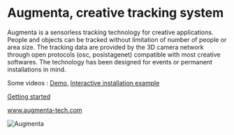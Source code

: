 Augmenta, creative tracking system
==================================

Augmenta is a sensorless tracking technology for creative applications. People and objects can be tracked without limitation of number of people or area size. The tracking data are provided by the 3D camera network through open protocols (osc, posistagenet) compatible with most creative softwares. The technology has been designed for events or permanent installations in mind.

Some videos : [Demo](https://vimeo.com/323923994), [Interactive installation example](https://vimeo.com/339124467) 

[Getting started]

www.augmenta-tech.com

![Augmenta](https://github.com/Theoriz/Augmenta/blob/gh-pages/res/gif/augmenta_480p.gif)

[Watch the video]: https://vimeo.com/323923994
[Getting started]: https://github.com/Theoriz/Augmenta/wiki
[Théoriz studio]: http://www.theoriz.com/
